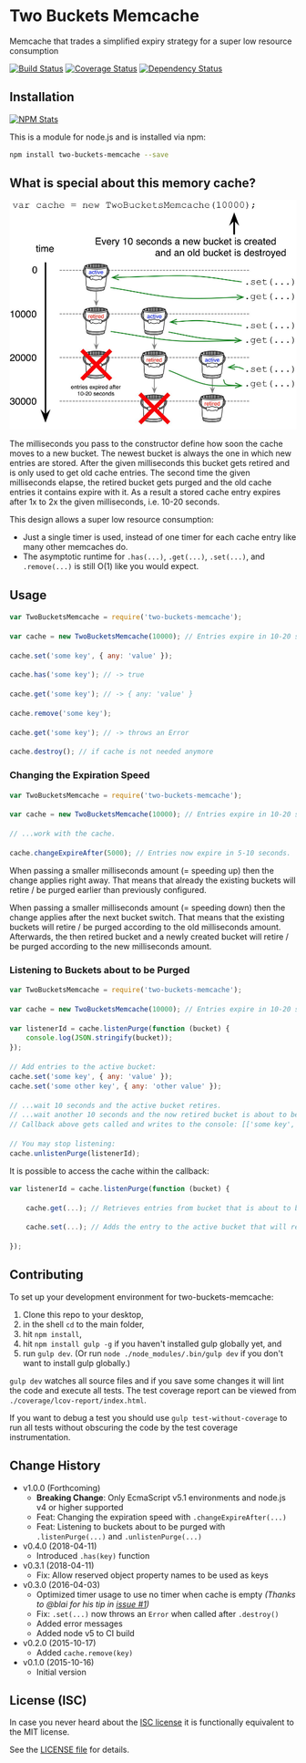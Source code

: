 # Two Buckets Memcache

Memcache that trades a simplified expiry strategy for a super low resource consumption

[![Build Status](https://travis-ci.org/analog-nico/two-buckets-memcache.svg?branch=master)](https://travis-ci.org/analog-nico/two-buckets-memcache) [![Coverage Status](https://coveralls.io/repos/analog-nico/two-buckets-memcache/badge.svg?branch=master&service=github)](https://coveralls.io/github/analog-nico/two-buckets-memcache?branch=master) [![Dependency Status](https://david-dm.org/analog-nico/two-buckets-memcache.svg)](https://david-dm.org/analog-nico/two-buckets-memcache)

## Installation

[![NPM Stats](https://nodei.co/npm/two-buckets-memcache.png?downloads=true)](https://npmjs.org/package/two-buckets-memcache)

This is a module for node.js and is installed via npm:

``` bash
npm install two-buckets-memcache --save
```

## What is special about this memory cache?

![Schematic](img/two-buckets-memcache.jpg)

The milliseconds you pass to the constructor define how soon the cache moves to a new bucket. The newest bucket is always the one in which new entries are stored. After the given milliseconds this bucket gets retired and is only used to get old cache entries. The second time the given milliseconds elapse, the retired bucket gets purged and the old cache entries it contains expire with it. As a result a stored cache entry expires after 1x to 2x the given milliseconds, i.e. 10-20 seconds.

This design allows a super low resource consumption:

- Just a single timer is used, instead of one timer for each cache entry like many other memcaches do.
- The asymptotic runtime for `.has(...)`, `.get(...)`, `.set(...)`, and `.remove(...)` is still O(1) like you would expect.

## Usage

``` js
var TwoBucketsMemcache = require('two-buckets-memcache');

var cache = new TwoBucketsMemcache(10000); // Entries expire in 10-20 seconds.

cache.set('some key', { any: 'value' });

cache.has('some key'); // -> true

cache.get('some key'); // -> { any: 'value' }

cache.remove('some key');

cache.get('some key'); // -> throws an Error

cache.destroy(); // if cache is not needed anymore
```

### Changing the Expiration Speed

``` js
var TwoBucketsMemcache = require('two-buckets-memcache');

var cache = new TwoBucketsMemcache(10000); // Entries expire in 10-20 seconds.

// ...work with the cache.

cache.changeExpireAfter(5000); // Entries now expire in 5-10 seconds.
```

When passing a smaller milliseconds amount (= speeding up) then the change applies right away. That means that already the existing buckets will retire / be purged earlier than previously configured.

When passing a smaller milliseconds amount (= speeding down) then the change applies after the next bucket switch. That means that the existing buckets will retire / be purged according to the old milliseconds amount. Afterwards, the then retired bucket and a newly created bucket will retire / be purged according to the new milliseconds amount.

### Listening to Buckets about to be Purged

``` js
var TwoBucketsMemcache = require('two-buckets-memcache');

var cache = new TwoBucketsMemcache(10000); // Entries expire in 10-20 seconds.

var listenerId = cache.listenPurge(function (bucket) {
    console.log(JSON.stringify(bucket));
});

// Add entries to the active bucket:
cache.set('some key', { any: 'value' });
cache.set('some other key', { any: 'other value' });

// ...wait 10 seconds and the active bucket retires.
// ...wait another 10 seconds and the now retired bucket is about to be purged.
// Callback above gets called and writes to the console: [['some key', { any: 'value' }], ['some other key', { any: 'other value' }]]

// You may stop listening:
cache.unlistenPurge(listenerId);
```

It is possible to access the cache within the callback:
``` js
var listenerId = cache.listenPurge(function (bucket) {
    
    cache.get(...); // Retrieves entries from bucket that is about to be purged as well.
    
    cache.set(...); // Adds the entry to the active bucket that will retire along with the about to be purged bucket.
    
});
```

## Contributing

To set up your development environment for two-buckets-memcache:

1. Clone this repo to your desktop,
2. in the shell `cd` to the main folder,
3. hit `npm install`,
4. hit `npm install gulp -g` if you haven't installed gulp globally yet, and
5. run `gulp dev`. (Or run `node ./node_modules/.bin/gulp dev` if you don't want to install gulp globally.)

`gulp dev` watches all source files and if you save some changes it will lint the code and execute all tests. The test coverage report can be viewed from `./coverage/lcov-report/index.html`.

If you want to debug a test you should use `gulp test-without-coverage` to run all tests without obscuring the code by the test coverage instrumentation.

## Change History

- v1.0.0 (Forthcoming)
    - **Breaking Change**: Only EcmaScript v5.1 environments and node.js v4 or higher supported
    - Feat: Changing the expiration speed with `.changeExpireAfter(...)`
    - Feat: Listening to buckets about to be purged with `.listenPurge(...)` and `.unlistenPurge(...)`
- v0.4.0 (2018-04-11)
    - Introduced `.has(key)` function
- v0.3.1 (2018-04-11)
    - Fix: Allow reserved object property names to be used as keys
- v0.3.0 (2016-04-03)
    - Optimized timer usage to use no timer when cache is empty
      *(Thanks to @blai for his tip in [issue #1](https://github.com/analog-nico/two-buckets-memcache/issues/1))*
    - Fix: `.set(...)` now throws an `Error` when called after `.destroy()`
    - Added error messages
    - Added node v5 to CI build
- v0.2.0 (2015-10-17)
    - Added `cache.remove(key)`
- v0.1.0 (2015-10-16)
    - Initial version

## License (ISC)

In case you never heard about the [ISC license](http://en.wikipedia.org/wiki/ISC_license) it is functionally equivalent to the MIT license.

See the [LICENSE file](LICENSE) for details.
